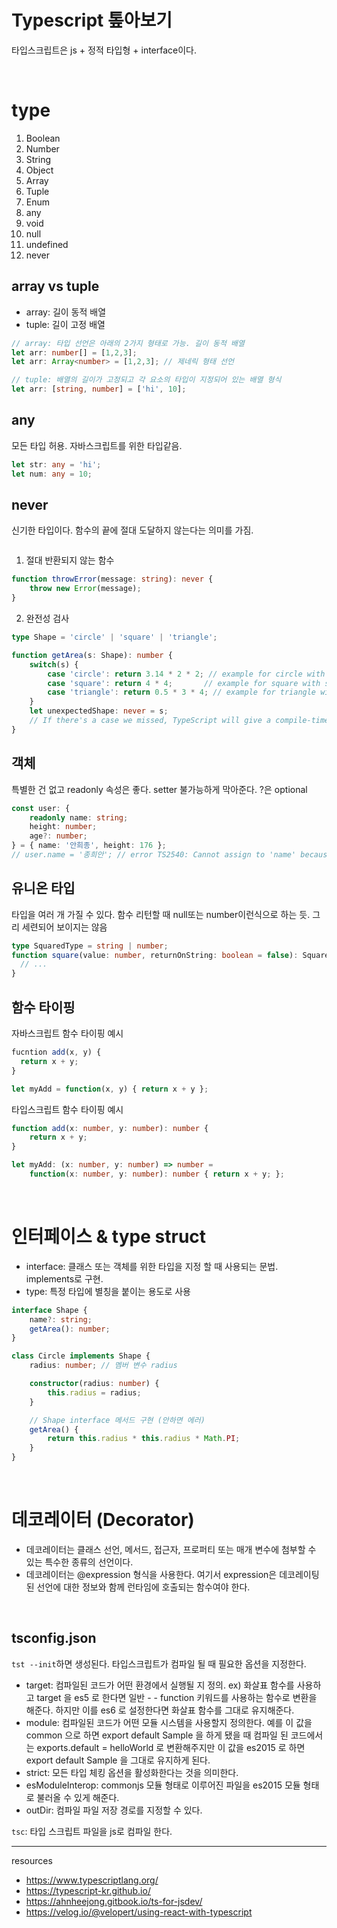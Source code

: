 # Typescript 톺아보기 
타입스크립트은 js + 정적 타입형 + interface이다. 

<br>

# type 
1. Boolean
2. Number
3. String
4. Object
5. Array
6. Tuple
7. Enum
8. any
9. void
10. null
11. undefined
12. never


## array vs tuple
- array: 길이 동적 배열
- tuple: 길이 고정 배열 
```typescript 
// array: 타입 선언은 아래의 2가지 형태로 가능. 길이 동적 배열 
let arr: number[] = [1,2,3];
let arr: Array<number> = [1,2,3]; // 제네릭 형태 선언 

// tuple: 배열의 길이가 고정되고 각 요소의 타입이 지정되어 있는 배열 형식
let arr: [string, number] = ['hi', 10];
```

## any
모든 타입 허용. 자바스크립트를 위한 타입같음. 
```typescript
let str: any = 'hi';
let num: any = 10;
```

## never
신기한 타입이다. 함수의 끝에 절대 도달하지 않는다는 의미를 가짐. 
```typescript
```
1) 절대 반환되지 않는 함수
```typescript
function throwError(message: string): never {
    throw new Error(message);
}
```

2) 완전성 검사 
```typescript
type Shape = 'circle' | 'square' | 'triangle';

function getArea(s: Shape): number {
    switch(s) {
        case 'circle': return 3.14 * 2 * 2; // example for circle with radius 2
        case 'square': return 4 * 4;       // example for square with side length 4
        case 'triangle': return 0.5 * 3 * 4; // example for triangle with base 3 and height 4
    }
    let unexpectedShape: never = s; 
    // If there's a case we missed, TypeScript will give a compile-time error here
}
```

## 객체
특별한 건 없고 readonly 속성은 좋다. setter 불가능하게 막아준다. ?은 optional
```typescript
const user: {
    readonly name: string;
    height: number;
    age?: number;
} = { name: '안희종', height: 176 };
// user.name = '종희안'; // error TS2540: Cannot assign to 'name' because it is a constant or a read-only property.
```

## 유니온 타입
타입을 여러 개 가질 수 있다. 함수 리턴할 때 null또는 number이런식으로 하는 듯. 그리 세련되어 보이지는 않음
```typescript
type SquaredType = string | number;
function square(value: number, returnOnString: boolean = false): SquaredType {
  // ... 
}
```

## 함수 타이핑
자바스크립트 함수 타이핑 예시
```javascript
fucntion add(x, y) {
  return x + y;
}

let myAdd = function(x, y) { return x + y };
```

타입스크립트 함수 타이핑 예시 
```typescript
function add(x: number, y: number): number {
    return x + y;
}

let myAdd: (x: number, y: number) => number =
    function(x: number, y: number): number { return x + y; };
```

<br>

# 인터페이스 & type struct 
- interface: 클래스 또는 객체를 위한 타입을 지정 할 때 사용되는 문법. implements로 구현. 
- type: 특정 타입에 별칭을 붙이는 용도로 사용
```typescript
interface Shape {
    name?: string;
    getArea(): number;
}

class Circle implements Shape {
    radius: number; // 멤버 변수 radius

    constructor(radius: number) {
        this.radius = radius;
    }

    // Shape interface 메서드 구현 (안하면 에러)
    getArea() {
        return this.radius * this.radius * Math.PI;
    }
}
```

<br>

# 데코레이터 (Decorator)
- 데코레이터는 클래스 선언, 메서드, 접근자, 프로퍼티 또는 매개 변수에 첨부할 수 있는 특수한 종류의 선언이다. 
- 데코레이터는 @expression 형식을 사용한다. 여기서 expression은 데코레이팅 된 선언에 대한 정보와 함께 런타임에 호출되는 함수여야 한다.



<br>

## tsconfig.json
`tst --init`하면 생성된다. 타입스크립트가 컴파일 될 때 필요한 옵션을 지정한다. 
- target: 컴파일된 코드가 어떤 환경에서 실행될 지 정의. ex) 화살표 함수를 사용하고 target 을 es5 로 한다면 일반 - - function 키워드를 사용하는 함수로 변환을 해준다. 하지만 이를 es6 로 설정한다면 화살표 함수를 그대로 유지해준다. 
- module: 컴파일된 코드가 어떤 모듈 시스템을 사용할지 정의한다. 예를 이 값을 common 으로 하면 export default Sample 을 하게 됐을 때 컴파일 된 코드에서는 exports.default = helloWorld 로 변환해주지만 이 값을 es2015 로 하면 export default Sample 을 그대로 유지하게 된다.
- strict: 모든 타입 체킹 옵션을 활성화한다는 것을 의미한다. 
- esModuleInterop: commonjs 모듈 형태로 이루어진 파일을 es2015 모듈 형태로 불러올 수 있게 해준다. 
- outDir: 컴파일 파일 저장 경로를 지정할 수 있다. 

`tsc`: 타입 스크립트 파일을 js로 컴파일 한다. 



---

resources
- https://www.typescriptlang.org/
- https://typescript-kr.github.io/
- https://ahnheejong.gitbook.io/ts-for-jsdev/
- https://velog.io/@velopert/using-react-with-typescript